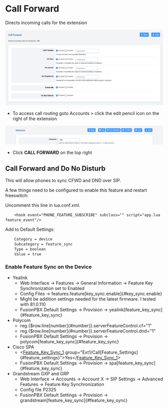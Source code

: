 # Call Forward

Directs incoming calls for the extension

![image](../_static/images/applications/call_forward/fusionpbx_call_forward1.png)

-   To access call routing goto Accounts \> click the edit pencil icon
    on the right of the extension

![image](../_static/images/applications/call_forward/fusionpbx_call_forward2.png)

-   Click **CALL FORWARD** on the top right

## Call Forward and Do No Disturb

This will allow phones to sync CFWD and DND over SIP.

A few things need to be configured to enable this feature and restart
freeswitch:

Uncomment this line in lua.conf.xml.
```
    <hook event="PHONE_FEATURE_SUBSCRIBE" subclass="" script="app.lua feature_event"/>
```

Add to Default Settings:
```
    Category = device
    Subcategory = feature_sync
    Type = boolean
    Value = true
```

### Enable Feature Sync on the Device

-   Yealink
    -   Web Interface -\> Features -\> General Information -\> Feature
        Key Synchronization set to Enabled
    -   Config Files -\>
        features.feature[key_sync.enable]{#key_sync.enable}
    -   Might be addition settings needed for the latest firmware. I
        tested with 81.0.110
    -   FusionPBX Default Settings -\> Provision -\>
        yealink[feature_key_sync]{#feature_key_sync}
-   Polycom
    -   reg.{\$row.line[number]{#number}}.serverFeatureControl.cf=\"1\"
    -   reg.{\$row.line[number]{#number}}.serverFeatureControl.dnd=\"1\"
    -   FusionPBX Default Settings -\> Provision -\>
        polycom[feature_key_sync]{#feature_key_sync}
-   Cisco SPA
    -   \<[Feature_Key_Sync_1]()
        group=\"Ext1/Call[Feature_Settings]{#feature_settings}\"\>Yes\</[Feature_Key_Sync_1]()\>
    -   FusionPBX Default Settings -\> Provision -\>
        spa[feature_key_sync]{#feature_key_sync}
-   Grandstream GXP and GRP
    -   Web Interface -\> Accounts -\> Account X -\> SIP Settings -\>
        Advanced Features -\> Feature Key Synchronization
    -   Config file P2325
    -   FusionPBX Default Settings -\> Provision -\>
        grandstream[feature_key_sync]{#feature_key_sync}
